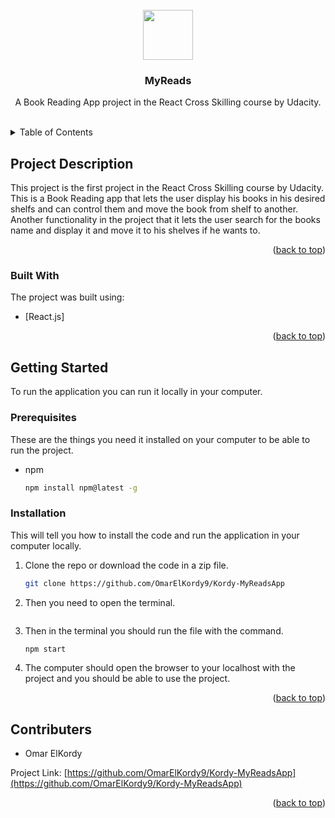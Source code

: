 <div id="top"></div>



<!-- PROJECT LOGO -->
<br />
<div align="center">
  <a href="https://github.com/OmarElKordy9/Kordy-MyReadsApp">
    <img src="../public/open-book.gif"80" height="80">
  </a>

  <h3 align="center">MyReads</h3>

  <p align="center">
    A Book Reading App project in the React Cross Skilling course by Udacity.
    <br />
    <br />
  </p>
</div>



<!-- TABLE OF CONTENTS -->
<details>
  <summary>Table of Contents</summary>
  <ol>
    <li>
      <a href="#ProjectDescription">Project Description</a>
      <ul>
        <li><a href="#built-with">Built With</a></li>
      </ul>
    </li>
    <li>
      <a href="#getting-started">Getting Started</a>
      <ul>
        <li><a href="#prerequisites">Prerequisites</a></li>
        <li><a href="#installation">Installation</a></li>
      </ul>
    </li>
    <li><a href="#contributers">Contributers</a></li>
  </ol>
</details>



<!-- PROJECT DESCRIPTION -->
## Project Description


This project is the first project in the React Cross Skilling course by Udacity. This is a Book Reading app that lets the user display his books in his desired shelfs and can control them and move the book from shelf to another. Another functionality in the project that it lets the user search for the books name and display it and move it to his shelves if he wants to.



<p align="right">(<a href="#top">back to top</a>)</p>



### Built With

The project was built using:

* [React.js]

<p align="right">(<a href="#top">back to top</a>)</p>



<!-- GETTING STARTED -->
## Getting Started

To run the application you can run it locally in your computer.

### Prerequisites

These are the things you need it installed on your computer to be able to run the project.
* npm
  ```sh
  npm install npm@latest -g
  ```

### Installation

This will tell you how to install the code and run the application in your computer locally.

1. Clone the repo or download the code in a zip file.
   ```sh
   git clone https://github.com/OmarElKordy9/Kordy-MyReadsApp
   ```
2. Then you need to open the terminal.
   ```
3. Then in the  terminal you should run the file with the command.
   ```sh
   npm start
   ```
4. The computer should open the browser to your localhost with the project and you should be able to use the project.

<p align="right">(<a href="#top">back to top</a>)</p>


<!-- Contributers -->
## Contributers
<span id="contributers"></span>

- Omar ElKordy

Project Link: [https://github.com/OmarElKordy9/Kordy-MyReadsApp](https://github.com/OmarElKordy9/Kordy-MyReadsApp)

<p align="right">(<a href="#top">back to top</a>)</p>
